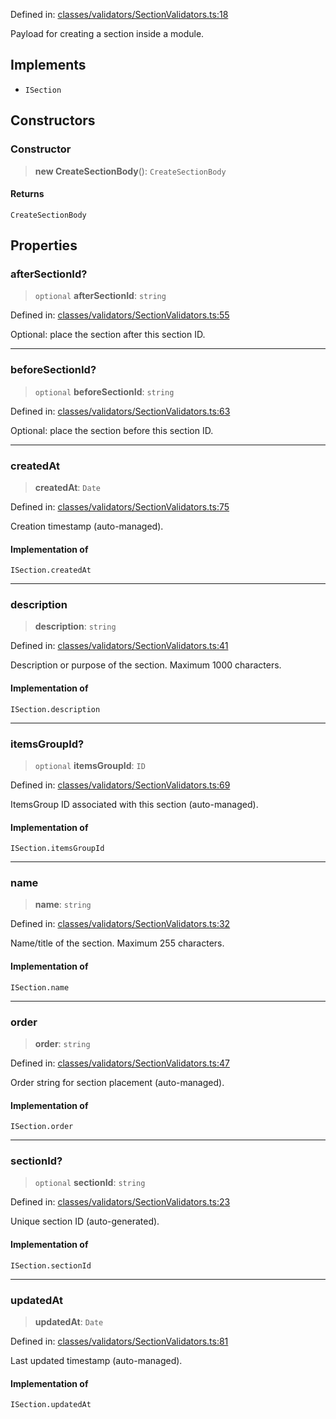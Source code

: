 Defined in: [classes/validators/SectionValidators.ts:18](https://github.com/saaranshgarg1/vibe/blob/67a31fca9c5546ea9aafedb5fb5b41a5b80e1d53/backend/src/modules/courses/classes/validators/SectionValidators.ts#L18)

Payload for creating a section inside a module.

## Implements

- `ISection`

## Constructors

### Constructor

> **new CreateSectionBody**(): `CreateSectionBody`

#### Returns

`CreateSectionBody`

## Properties

### afterSectionId?

> `optional` **afterSectionId**: `string`

Defined in: [classes/validators/SectionValidators.ts:55](https://github.com/saaranshgarg1/vibe/blob/67a31fca9c5546ea9aafedb5fb5b41a5b80e1d53/backend/src/modules/courses/classes/validators/SectionValidators.ts#L55)

Optional: place the section after this section ID.

***

### beforeSectionId?

> `optional` **beforeSectionId**: `string`

Defined in: [classes/validators/SectionValidators.ts:63](https://github.com/saaranshgarg1/vibe/blob/67a31fca9c5546ea9aafedb5fb5b41a5b80e1d53/backend/src/modules/courses/classes/validators/SectionValidators.ts#L63)

Optional: place the section before this section ID.

***

### createdAt

> **createdAt**: `Date`

Defined in: [classes/validators/SectionValidators.ts:75](https://github.com/saaranshgarg1/vibe/blob/67a31fca9c5546ea9aafedb5fb5b41a5b80e1d53/backend/src/modules/courses/classes/validators/SectionValidators.ts#L75)

Creation timestamp (auto-managed).

#### Implementation of

`ISection.createdAt`

***

### description

> **description**: `string`

Defined in: [classes/validators/SectionValidators.ts:41](https://github.com/saaranshgarg1/vibe/blob/67a31fca9c5546ea9aafedb5fb5b41a5b80e1d53/backend/src/modules/courses/classes/validators/SectionValidators.ts#L41)

Description or purpose of the section.
Maximum 1000 characters.

#### Implementation of

`ISection.description`

***

### itemsGroupId?

> `optional` **itemsGroupId**: `ID`

Defined in: [classes/validators/SectionValidators.ts:69](https://github.com/saaranshgarg1/vibe/blob/67a31fca9c5546ea9aafedb5fb5b41a5b80e1d53/backend/src/modules/courses/classes/validators/SectionValidators.ts#L69)

ItemsGroup ID associated with this section (auto-managed).

#### Implementation of

`ISection.itemsGroupId`

***

### name

> **name**: `string`

Defined in: [classes/validators/SectionValidators.ts:32](https://github.com/saaranshgarg1/vibe/blob/67a31fca9c5546ea9aafedb5fb5b41a5b80e1d53/backend/src/modules/courses/classes/validators/SectionValidators.ts#L32)

Name/title of the section.
Maximum 255 characters.

#### Implementation of

`ISection.name`

***

### order

> **order**: `string`

Defined in: [classes/validators/SectionValidators.ts:47](https://github.com/saaranshgarg1/vibe/blob/67a31fca9c5546ea9aafedb5fb5b41a5b80e1d53/backend/src/modules/courses/classes/validators/SectionValidators.ts#L47)

Order string for section placement (auto-managed).

#### Implementation of

`ISection.order`

***

### sectionId?

> `optional` **sectionId**: `string`

Defined in: [classes/validators/SectionValidators.ts:23](https://github.com/saaranshgarg1/vibe/blob/67a31fca9c5546ea9aafedb5fb5b41a5b80e1d53/backend/src/modules/courses/classes/validators/SectionValidators.ts#L23)

Unique section ID (auto-generated).

#### Implementation of

`ISection.sectionId`

***

### updatedAt

> **updatedAt**: `Date`

Defined in: [classes/validators/SectionValidators.ts:81](https://github.com/saaranshgarg1/vibe/blob/67a31fca9c5546ea9aafedb5fb5b41a5b80e1d53/backend/src/modules/courses/classes/validators/SectionValidators.ts#L81)

Last updated timestamp (auto-managed).

#### Implementation of

`ISection.updatedAt`
